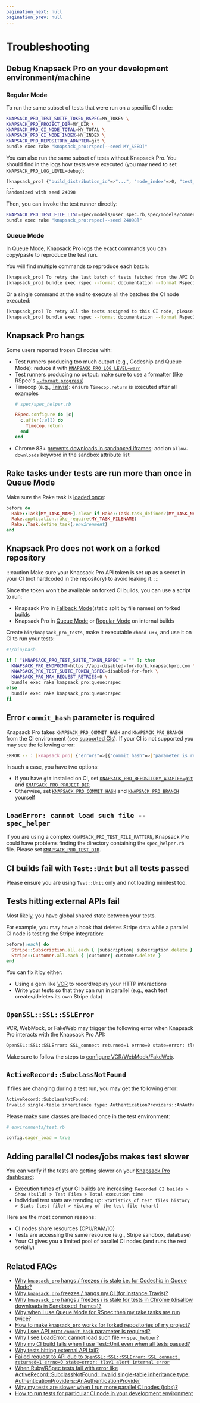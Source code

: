 ```yaml
---
pagination_next: null
pagination_prev: null
---
```


# Troubleshooting

## Debug Knapsack Pro on your development environment/machine

### Regular Mode

To run the same subset of tests that were run on a specific CI node:

```bash
KNAPSACK_PRO_TEST_SUITE_TOKEN_RSPEC=MY_TOKEN \
KNAPSACK_PRO_PROJECT_DIR=MY_DIR \
KNAPSACK_PRO_CI_NODE_TOTAL=MY_TOTAL \
KNAPSACK_PRO_CI_NODE_INDEX=MY_INDEX \
KNAPSACK_PRO_REPOSITORY_ADAPTER=git \
bundle exec rake "knapsack_pro:rspec[--seed MY_SEED]"
```

You can also run the same subset of tests without Knapsack Pro. You should find in the logs how tests were executed (you may need to set `KNAPSACK_PRO_LOG_LEVEL=debug`):

```bash
[knapsack_pro] {"build_distribution_id"=>"...", "node_index"=>0, "test_files"=>[{"path"=>"spec/models/user_spec.rb", "time_execution"=>30.023151551}, {"path"=>"spec/models/comment_spec.rb", "time_execution"=>10.0823417723}]}
...
Randomized with seed 24098
```

Then, you can invoke the test runner directly:

```bash
KNAPSACK_PRO_TEST_FILE_LIST=spec/models/user_spec.rb,spec/models/comment.rb \
bundle exec rake "knapsack_pro:rspec[--seed 24098]"
```

### Queue Mode

In Queue Mode, Knapsack Pro logs the exact commands you can copy/paste to reproduce the test run.

You will find multiple commands to reproduce each batch:

```bash
[knapsack_pro] To retry the last batch of tests fetched from the API Queue, please run the following command on your machine:
[knapsack_pro] bundle exec rspec --format documentation --format RspecJunitFormatter --out tmp/rspec.xml --default-path spec --seed 24098 "spec/features/dashboard/billing/subscription_error_path_1_spec.rb[1:1:2:1:1:1]"
```

Or a single command at the end to execute all the batches the CI node executed:

```bash
[knapsack_pro] To retry all the tests assigned to this CI node, please run the following command on your machine:
[knapsack_pro] bundle exec rspec --format documentation --format RspecJunitFormatter --out tmp/rspec.xml --default-path spec --seed 24098 "spec/features/dashboard/billing/subscription_error_path_1_spec.rb[1:1:2:1:1:1]" "spec/features/dashboard/builds/build_distribution_for_build_spec.rb[1:1:1:10:2:1]" "spec/features/dashboard/builds/build_distribution_for_build_spec.rb[1:1:2:1]" "spec/features/dashboard/admin_statistics_spec.rb[1:6:1:1]" "spec/features/dashboard/identity_providers_spec.rb[1:6:1]" "spec/features/dashboard/onboarding_spec.rb[1:2:1:1:1]"
```

## Knapsack Pro hangs

Some users reported frozen CI nodes with:
- Test runners producing too much output (e.g., Codeship and Queue Mode): reduce it with [`KNAPSACK_PRO_LOG_LEVEL=warn`](/ruby/reference/#knapsack_pro_log_level)
- Test runners producing no output: make sure to use a formatter (like RSpec's [`--format progress`](/ruby/rspec#formatters-rspec_junit_formatter-json))
- Timecop (e.g., [Travis](https://docs.travis-ci.com/user/common-build-problems/#ruby-tests-frozen-and-cancelled-after-10-minute-log-silence)): ensure `Timecop.return` is executed after all examples
  ```ruby
  # spec/spec_helper.rb

  RSpec.configure do |c|
    c.after(:all) do
      Timecop.return
    end
  end
  ```
- Chrome 83+ [prevents downloads in sandboxed iframes](https://developer.chrome.com/blog/chrome-83-deps-rems/): add an `allow-downloads` keyword in the sandbox attribute list

## Rake tasks under tests are run more than once in Queue Mode

Make sure the Rake task is [loaded once](https://github.com/KnapsackPro/rails-app-with-knapsack_pro/commit/9f068e900deb3554bd72633e8d61c1cc7f740306):

```ruby
before do
  Rake::Task[MY_TASK_NAME].clear if Rake::Task.task_defined?(MY_TASK_NAME)
  Rake.application.rake_require(MY_TASK_FILENAME)
  Rake::Task.define_task(:environment)
end
```

## Knapsack Pro does not work on a forked repository

:::caution
Make sure your Knapsack Pro API token is set up as a secret in your CI (not hardcoded in the repository) to avoid leaking it.
:::

Since the token won't be available on forked CI builds, you can use a script to run:
- Knapsack Pro in [Fallback Mode](/overview/#fallback-mode)(static split by file names) on forked builds
- Knapsack Pro in [Queue Mode](/overview/#queue-mode-dynamic-split) or [Regular Mode](/overview/#regular-mode-static-split) on internal builds

Create `bin/knapsack_pro_tests`, make it executable `chmod u+x`, and use it on CI to run your tests:

```bash
#!/bin/bash

if [ "$KNAPSACK_PRO_TEST_SUITE_TOKEN_RSPEC" = "" ]; then
  KNAPSACK_PRO_ENDPOINT=https://api-disabled-for-fork.knapsackpro.com \
  KNAPSACK_PRO_TEST_SUITE_TOKEN_RSPEC=disabled-for-fork \
  KNAPSACK_PRO_MAX_REQUEST_RETRIES=0 \
  bundle exec rake knapsack_pro:queue:rspec
else
  bundle exec rake knapsack_pro:queue:rspec
fi
```

## Error `commit_hash` parameter is required

Knapsack Pro takes `KNAPSACK_PRO_COMMIT_HASH` and `KNAPSACK_PRO_BRANCH` from the CI environment (see [supported CIs](/knapsack_pro-ruby/guide/)). If your CI is not supported you may see the following error:

```bash
ERROR -- : [knapsack_pro] {"errors"=>[{"commit_hash"=>["parameter is required"]}]}
```

In such a case, you have two options:
- If you have `git` installed on CI, set [`KNAPSACK_PRO_REPOSITORY_ADAPTER=git`](/ruby/reference/#knapsack_pro_repository_adapter) and [`KNAPSACK_PRO_PROJECT_DIR`](/ruby/reference/#knapsack_pro_project_dir)
- Otherwise, set [`KNAPSACK_PRO_COMMIT_HASH`](/ruby/reference/#knapsack_pro_commit_hash) and [`KNAPSACK_PRO_BRANCH`](/ruby/reference/#knapsack_pro_branch) yourself

## `LoadError: cannot load such file -- spec_helper`

If you are using a complex `KNAPSACK_PRO_TEST_FILE_PATTERN`, Knapsack Pro could have problems finding the directory containing the `spec_helper.rb` file. Please set [`KNAPSACK_PRO_TEST_DIR`](/ruby/reference/#knapsack_pro_test_dir-rspec).

## CI builds fail with `Test::Unit` but all tests passed

Please ensure you are using `Test::Unit` only and not loading minitest too.

## Tests hitting external APIs fail

Most likely, you have global shared state between your tests.

For example, you may have a hook that deletes Stripe data while a parallel CI node is testing the Stripe integration:

```ruby
before(:each) do
  Stripe::Subscription.all.each { |subscription| subscription.delete }
  Stripe::Customer.all.each { |customer| customer.delete }
end
```

You can fix it by either:
- Using a gem like [VCR](https://github.com/vcr/vcr) to record/replay your HTTP interactions
- Write your tests so that they can run in parallel (e.g., each test creates/deletes its own Stripe data)

## `OpenSSL::SSL::SSLError`

VCR, WebMock, or FakeWeb may trigger the following error when Knapsack Pro interacts with the Knapsack Pro API:

```bash
OpenSSL::SSL::SSLError: SSL_connect returned=1 errno=0 state=error: tlsv1 alert internal error
```

Make sure to follow the steps to [configure VCR/WebMock/FakeWeb](/knapsack_pro-ruby/guide/).

## `ActiveRecord::SubclassNotFound`

If files are changing during a test run, you may get the following error:

```bash
ActiveRecord::SubclassNotFound:
Invalid single-table inheritance type: AuthenticationProviders::AnAuthenticationProvider is not a subclass of AuthenticationProvider
```

Please make sure classes are loaded once in the test environment:

```ruby
# environments/test.rb

config.eager_load = true
```

## Adding parallel CI nodes/jobs makes test slower

You can verify if the tests are getting slower on your [Knapsack Pro dashboard](/overview/#dashboard):
- Execution times of your CI builds are increasing: `Recorded CI builds > Show (build) > Test Files > Total execution time`
- Individual test stats are trending up: `Statistics of test files history > Stats (test file) > History of the test file (chart)`

Here are the most common reasons:
- CI nodes share resources (CPU/RAM/IO)
- Tests are accessing the same resource (e.g., Stripe sandbox, database)
- Your CI gives you a limited pool of parallel CI nodes (and runs the rest serially)

## Related FAQs

- [Why `knapsack_pro` hangs / freezes / is stale i.e. for Codeship in Queue Mode?](https://knapsackpro.com/faq/question/why-knapsack_pro-hangs--freezes--is-stale-ie-for-codeship-in-queue-mode)
- [Why `knapsack_pro` freezes / hangs my CI (for instance Travis)?](https://knapsackpro.com/faq/question/why-knapsack_pro-freezes--hangs-my-ci-for-instance-travis)
- [Why `knapsack_pro` hangs / freezes / is stale for tests in Chrome (disallow downloads in Sandboxed iframes)?](https://knapsackpro.com/faq/question/why-knapsack_pro-hangs-freezes-is-stale-for-tests-in-chrome-disallow-downloads-in-sandboxed-iframes)
- [Why when I use Queue Mode for RSpec then my rake tasks are run twice?](https://knapsackpro.com/faq/question/why-when-i-use-queue-mode-for-rspec-then-my-rake-tasks-are-run-twice)
- [How to make `knapsack_pro` works for forked repositories of my project?](https://knapsackpro.com/faq/question/how-to-make-knapsack_pro-works-for-forked-repositories-of-my-project)
- [Why I see API error `commit_hash` parameter is required?](https://knapsackpro.com/faq/question/why-i-see-api-error-commit_hash-parameter-is-required)
- [Why I see LoadError: cannot load such file -- `spec_helper`?](https://knapsackpro.com/faq/question/why-i-see-loaderror-cannot-load-such-file----spec_helper)
- [Why my CI build fails when I use Test::Unit even when all tests passed?](https://knapsackpro.com/faq/question/why-my-ci-build-fails-when-i-use-testunit-even-when-all-tests-passed)
- [Why tests hitting external API fail?](https://knapsackpro.com/faq/question/why-tests-hitting-external-api-fail)
- [Failed request to API due to `OpenSSL::SSL::SSLError: SSL_connect returned=1 errno=0 state=error: tlsv1 alert internal error`](https://knapsackpro.com/faq/question/failed-request-to-api-due-to-openssl-ssl-sslerror-ssl_connect-returned-1-errno-0-state-error-tlsv1-alert-internal-error)
- [When Ruby/RSpec tests fail with error like ActiveRecord::SubclassNotFound: Invalid single-table inheritance type: AuthenticationProviders::AnAuthenticationProvider](https://knapsackpro.com/faq/question/when-ruby-rspec-tests-fail-with-error-like-activerecord-subclassnotfound-invalid-single-table-inheritance-type-authenticationproviders-anauthenticationprovider)
- [Why my tests are slower when I run more parallel CI nodes (jobs)?](https://knapsackpro.com/faq/question/why-my-tests-are-slower-when-i-run-more-parallel-ci-nodes-jobs)
- [How to run tests for particular CI node in your development environment](https://knapsackpro.com/faq/question/how-to-run-tests-for-particular-ci-node-in-your-development-environment)
